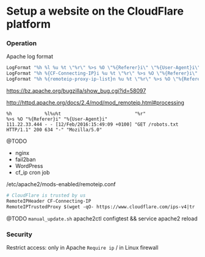 # Setup a website on the CloudFlare platform

### Operation

Apache log format

```apache
LogFormat "%h %l %u %t \"%r\" %>s %O \"%{Referer}i\" \"%{User-Agent}i\"" combined
LogFormat "%h %{CF-Connecting-IP}i %u %t \"%r\" %>s %O \"%{Referer}i\" \"%{User-Agent}i\"" cloudflare
LogFormat "%h %{remoteip-proxy-ip-list}n %u %t \"%r\" %>s %O \"%{Referer}i\" \"%{User-Agent}i\"" cloudflareall
```

https://bz.apache.org/bugzilla/show_bug.cgi?id=58097

http://httpd.apache.org/docs/2.4/mod/mod_remoteip.html#processing

```
%h            %l%u%t                           "%r"                       %>s %O "%{Referer}i" "%{User-Agent}i"
111.22.33.444 - - [12/Feb/2016:15:49:09 +0100] "GET /robots.txt HTTP/1.1" 200 634 "-" "Mozilla/5.0"
```

@TODO

- nginx
- fail2ban
- WordPress
- cf_ip cron job

/etc/apache2/mods-enabled/remoteip.conf

```apache
# CloudFlare is trusted by us
RemoteIPHeader CF-Connecting-IP
RemoteIPTrustedProxy $(wget -qO- https://www.cloudflare.com/ips-v4|tr '\n' ' ')
```

@TODO `manual_update.sh` apache2ctl configtest && service apache2 reload

### Security

Restrict access: only in Apache `Require ip` / in Linux firewall
